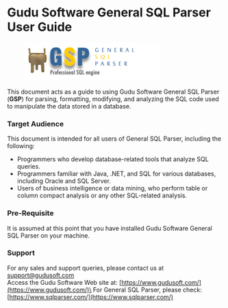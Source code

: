 # Gudu Software General SQL Parser User Guide

<figure><img src=".gitbook/assets/Aspose.Words.4d11c0f2-3851-4c3a-964f-55f3fdd47223.001.png" alt=""><figcaption></figcaption></figure>

This document acts as a guide to using Gudu Software General SQL Parser (**GSP**) for parsing, formatting, modifying, and analyzing the SQL code used to manipulate the data stored in a database.

### Target Audience

This document is intended for all users of General SQL Parser, including the following:

* Programmers who develop database-related tools that analyze SQL queries.
* Programmers familiar with Java, .NET, and SQL for various databases, including Oracle and SQL Server.
* Users of business intelligence or data mining, who perform table or column compact analysis or any other SQL-related analysis.

### Pre-Requisite

It is assumed at this point that you have installed Gudu Software General SQL Parser on your machine.

### Support

For any sales and support queries, please contact us at support@gudusoft.com\
Access the Gudu Software Web site at: [https://www.gudusoft.com/](https://www.gudusoft.com/)\
For General SQL Parser, please check: [https://www.sqlparser.com/](https://www.sqlparser.com/)

